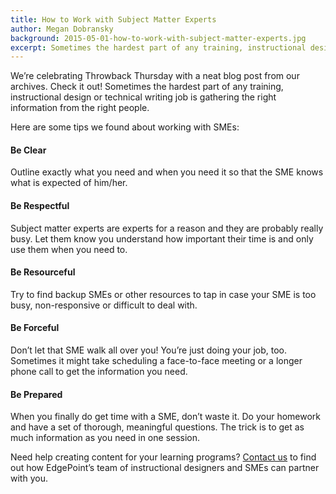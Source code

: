 ```yaml
---
title: How to Work with Subject Matter Experts
author: Megan Dobransky
background: 2015-05-01-how-to-work-with-subject-matter-experts.jpg
excerpt: Sometimes the hardest part of any training, instructional design or technical writing job is gathering the right information from the right people. 
---
```

We’re celebrating Throwback Thursday with a neat blog post from our archives. Check it out! Sometimes the hardest part of any training, instructional design or technical writing job is gathering the right information from the right people.

Here are some tips we found about working with SMEs:

#### Be Clear
Outline exactly what you need and when you need it so that the SME knows what is expected of him/her.

#### Be Respectful
Subject matter experts are experts for a reason and they are probably really busy. Let them know you understand how important their time is and only use them when you need to.

#### Be Resourceful
Try to find backup SMEs or other resources to tap in case your SME is too busy, non-responsive or difficult to deal with.

#### Be Forceful
Don’t let that SME walk all over you! You’re just doing your job, too. Sometimes it might take scheduling a face-to-face meeting or a longer phone call to get the information you need.

#### Be Prepared
When you finally do get time with a SME, don’t waste it. Do your homework and have a set of thorough, meaningful questions. The trick is to get as much information as you need in one session.

Need help creating content for your learning programs? [Contact us](#) to find out how EdgePoint’s team of instructional designers and SMEs can partner with you.  
